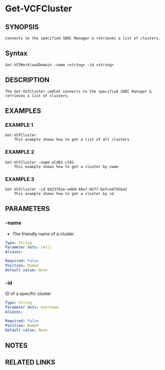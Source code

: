 # Get-VCFCluster

## SYNOPSIS
    Connects to the specified SDDC Manager & retrieves a list of clusters.

## Syntax
```
Get-VCFWorkloadDomain -name <string> -id <string>
```

## DESCRIPTION
    The Get-VCFCluster cmdlet connects to the specified SDDC Manager & retrieves a list of clusters.

## EXAMPLES

### EXAMPLE 1
```
Get-VCFCluster
    This example shows how to get a list of all clusters
```

### EXAMPLE 2
```
Get-VCFCluster -name wld01-cl01
    This example shows how to get a cluster by name
```

### EXAMPLE 3
```
Get-VCFCluster -id 8423f92e-e4b9-46e7-92f7-befce4755ba2
    This example shows how to get a cluster by id
```

## PARAMETERS

### -name
- The friendly name of a cluster

```yaml
Type: String
Parameter Sets: (All)
Aliases:

Required: False
Position: Named
Default value: None
```

### -id
ID of a specific cluster

```yaml
Type: String
Parameter Sets: Username
Aliases:

Required: False
Position: Named
Default value: None
```

## NOTES

## RELATED LINKS
